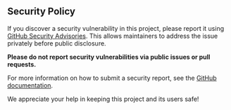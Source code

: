 ## Security Policy

If you discover a security vulnerability in this project, please report it using [GitHub Security Advisories](https://docs.github.com/en/code-security/security-advisories/guidance-on-reporting-and-writing/privately-reporting-a-security-vulnerability). This allows maintainers to address the issue privately before public disclosure.

**Please do not report security vulnerabilities via public issues or pull requests.**

For more information on how to submit a security report, see the [GitHub documentation](https://docs.github.com/en/code-security/security-advisories).

We appreciate your help in keeping this project and its users safe!
